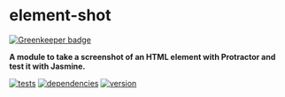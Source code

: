 # element-shot

[![Greenkeeper badge](https://badges.greenkeeper.io/chrisguttandin/element-shot.svg)](https://greenkeeper.io/)

**A module to take a screenshot of an HTML element with Protractor and test it with Jasmine.**

[![tests](https://img.shields.io/travis/chrisguttandin/element-shot/master.svg?style=flat-square)](https://travis-ci.org/chrisguttandin/element-shot)
[![dependencies](https://img.shields.io/david/chrisguttandin/element-shot.svg?style=flat-square)](https://www.npmjs.com/package/element-shot)
[![version](https://img.shields.io/npm/v/element-shot.svg?style=flat-square)](https://www.npmjs.com/package/element-shot)
